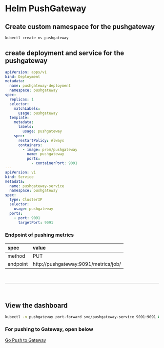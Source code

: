 
# Helm PushGateway

## Create custom namespace for the pushgateway

```sh
kubectl create ns pushgateway
```

## create deployment and service for the pushgateway

```yaml
apiVersion: apps/v1
kind: Deployment
metadata:
  name: pushgateway-deployment
  namespace: pushgateway
spec:
  replicas: 1
  selector:
    matchLabels:
      usage: pushgateway
  template:
    metadata:
      labels:
        usage: pushgateway
    spec:
      restartPolicy: Always
      containers:
        - image: prom/pushgateway
          name: pushgateway
          ports:
            - containerPort: 9091
---
apiVersion: v1
kind: Service
metadata:
  name: pushgateway-service
  namespace: pushgateway
spec:
  type: ClusterIP
  selector:
    usage: pushgateway
  ports:
    - port: 9091
      targetPort: 9091
```

### Endpoint of pushing metrics

| spec     | value                                          |
| :------- | :--------------------------------------------- |
| method   | PUT                                            |
| endpoint | http://pushgateway:9091/metrics/job/<job-name> |

<br/>

---

<br/>

## View the dashboard

```sh
kubectl -n pushgateway port-forward svc/pushgateway-service 9091:9091 &
```

### For pushing to Gateway, open below

[Go Push to Gateway](../others_customGoPushToGateway/run.md)